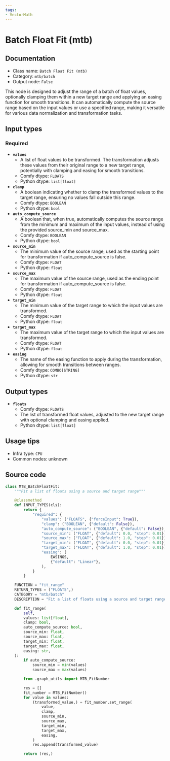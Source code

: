 ```yaml
---
tags:
- VectorMath
---
```


# Batch Float Fit (mtb)
## Documentation
- Class name: `Batch Float Fit (mtb)`
- Category: `mtb/batch`
- Output node: `False`

This node is designed to adjust the range of a batch of float values, optionally clamping them within a new target range and applying an easing function for smooth transitions. It can automatically compute the source range based on the input values or use a specified range, making it versatile for various data normalization and transformation tasks.
## Input types
### Required
- **`values`**
    - A list of float values to be transformed. The transformation adjusts these values from their original range to a new target range, potentially with clamping and easing for smooth transitions.
    - Comfy dtype: `FLOATS`
    - Python dtype: `list[float]`
- **`clamp`**
    - A boolean indicating whether to clamp the transformed values to the target range, ensuring no values fall outside this range.
    - Comfy dtype: `BOOLEAN`
    - Python dtype: `bool`
- **`auto_compute_source`**
    - A boolean that, when true, automatically computes the source range from the minimum and maximum of the input values, instead of using the provided source_min and source_max.
    - Comfy dtype: `BOOLEAN`
    - Python dtype: `bool`
- **`source_min`**
    - The minimum value of the source range, used as the starting point for transformation if auto_compute_source is false.
    - Comfy dtype: `FLOAT`
    - Python dtype: `float`
- **`source_max`**
    - The maximum value of the source range, used as the ending point for transformation if auto_compute_source is false.
    - Comfy dtype: `FLOAT`
    - Python dtype: `float`
- **`target_min`**
    - The minimum value of the target range to which the input values are transformed.
    - Comfy dtype: `FLOAT`
    - Python dtype: `float`
- **`target_max`**
    - The maximum value of the target range to which the input values are transformed.
    - Comfy dtype: `FLOAT`
    - Python dtype: `float`
- **`easing`**
    - The name of the easing function to apply during the transformation, allowing for smooth transitions between ranges.
    - Comfy dtype: `COMBO[STRING]`
    - Python dtype: `str`
## Output types
- **`floats`**
    - Comfy dtype: `FLOATS`
    - The list of transformed float values, adjusted to the new target range with optional clamping and easing applied.
    - Python dtype: `list[float]`
## Usage tips
- Infra type: `CPU`
- Common nodes: unknown


## Source code
```python
class MTB_BatchFloatFit:
    """Fit a list of floats using a source and target range"""

    @classmethod
    def INPUT_TYPES(cls):
        return {
            "required": {
                "values": ("FLOATS", {"forceInput": True}),
                "clamp": ("BOOLEAN", {"default": False}),
                "auto_compute_source": ("BOOLEAN", {"default": False}),
                "source_min": ("FLOAT", {"default": 0.0, "step": 0.01}),
                "source_max": ("FLOAT", {"default": 1.0, "step": 0.01}),
                "target_min": ("FLOAT", {"default": 0.0, "step": 0.01}),
                "target_max": ("FLOAT", {"default": 1.0, "step": 0.01}),
                "easing": (
                    EASINGS,
                    {"default": "Linear"},
                ),
            }
        }

    FUNCTION = "fit_range"
    RETURN_TYPES = ("FLOATS",)
    CATEGORY = "mtb/batch"
    DESCRIPTION = "Fit a list of floats using a source and target range"

    def fit_range(
        self,
        values: list[float],
        clamp: bool,
        auto_compute_source: bool,
        source_min: float,
        source_max: float,
        target_min: float,
        target_max: float,
        easing: str,
    ):
        if auto_compute_source:
            source_min = min(values)
            source_max = max(values)

        from .graph_utils import MTB_FitNumber

        res = []
        fit_number = MTB_FitNumber()
        for value in values:
            (transformed_value,) = fit_number.set_range(
                value,
                clamp,
                source_min,
                source_max,
                target_min,
                target_max,
                easing,
            )
            res.append(transformed_value)

        return (res,)

```
